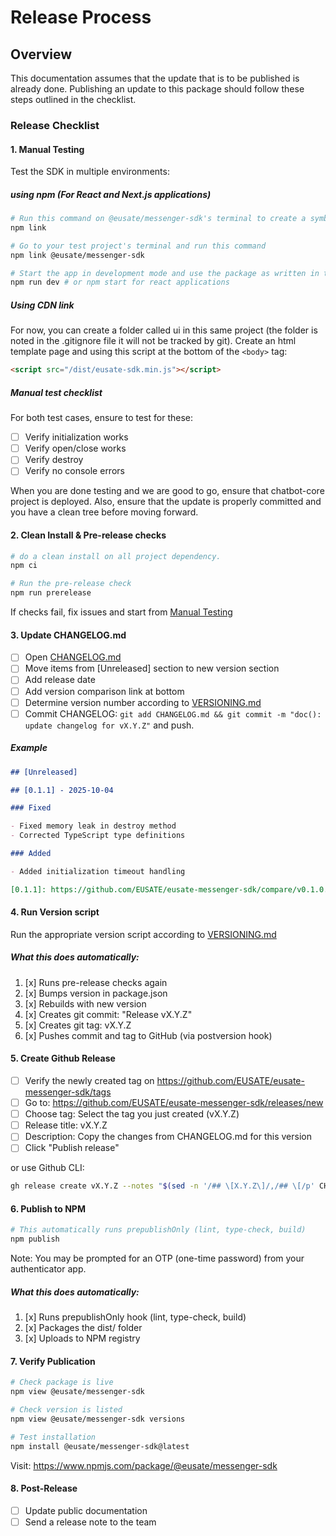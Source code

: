 # Release Process

## Overview

This documentation assumes that the update that is to be published is already done. Publishing an update to this package should follow these steps outlined in the checklist.

### Release Checklist

#### 1. Manual Testing

Test the SDK in multiple environments:

##### using npm (For React and Next.js applications)

```bash
# Run this command on @eusate/messenger-sdk's terminal to create a symbolic link to the project locally
npm link

# Go to your test project's terminal and run this command
npm link @eusate/messenger-sdk

# Start the app in development mode and use the package as written in the usage documentation
npm run dev # or npm start for react applications
```

##### Using CDN link

For now, you can create a folder called ui in this same project (the folder is noted in the .gitignore file it will not be tracked by git). Create an html template page and using this script at the bottom of the `<body>` tag:

```html
<script src="/dist/eusate-sdk.min.js"></script>
```

##### Manual test checklist

For both test cases, ensure to test for these:

- [ ] Verify initialization works
- [ ] Verify open/close works
- [ ] Verify destroy
- [ ] Verify no console errors

When you are done testing and we are good to go, ensure that chatbot-core project is deployed. Also, ensure that the update is properly committed and you have a clean tree before moving forward.

#### 2. Clean Install & Pre-release checks

```bash
# do a clean install on all project dependency.
npm ci

# Run the pre-release check
npm run prerelease
```

If checks fail, fix issues and start from [Manual Testing](https://github.com/EUSATE/eusate-messenger-sdk/blob/main/docs/RELEASING.md#manual-testing)

#### 3. Update CHANGELOG.md

- [ ] Open [CHANGELOG.md](https://github.com/EUSATE/eusate-messenger-sdk/blob/main/CHANGELOG.md)
- [ ] Move items from [Unreleased] section to new version section
- [ ] Add release date
- [ ] Add version comparison link at bottom
- [ ] Determine version number according to [VERSIONING.md](https://github.com/EUSATE/eusate-messenger-sdk/blob/main/docs/VERSIONING.md)
- [ ] Commit CHANGELOG: `git add CHANGELOG.md && git commit -m "doc(): update changelog for vX.Y.Z"` and push.

##### Example

```markdown
## [Unreleased]

## [0.1.1] - 2025-10-04

### Fixed

- Fixed memory leak in destroy method
- Corrected TypeScript type definitions

### Added

- Added initialization timeout handling

[0.1.1]: https://github.com/EUSATE/eusate-messenger-sdk/compare/v0.1.0...v0.1.1
```

#### 4. Run Version script

Run the appropriate version script according to [VERSIONING.md](https://github.com/EUSATE/eusate-messenger-sdk/blob/main/docs/VERSIONING.md)

##### What this does automatically:

1. [x] Runs pre-release checks again
2. [x] Bumps version in package.json
3. [x] Rebuilds with new version
4. [x] Creates git commit: "Release vX.Y.Z"
5. [x] Creates git tag: vX.Y.Z
6. [x] Pushes commit and tag to GitHub (via postversion hook)

#### 5. Create Github Release

- [ ] Verify the newly created tag on https://github.com/EUSATE/eusate-messenger-sdk/tags
- [ ] Go to: https://github.com/EUSATE/eusate-messenger-sdk/releases/new
- [ ] Choose tag: Select the tag you just created (vX.Y.Z)
- [ ] Release title: vX.Y.Z
- [ ] Description: Copy the changes from CHANGELOG.md for this version
- [ ] Click "Publish release"

or use Github CLI:

```bash
gh release create vX.Y.Z --notes "$(sed -n '/## \[X.Y.Z\]/,/## \[/p' CHANGELOG.md | head -n -1)"
```

#### 6. Publish to NPM

```bash
# This automatically runs prepublishOnly (lint, type-check, build)
npm publish
```

Note: You may be prompted for an OTP (one-time password) from your authenticator app.

##### What this does automatically:

1. [x] Runs prepublishOnly hook (lint, type-check, build)
2. [x] Packages the dist/ folder
3. [x] Uploads to NPM registry

#### 7. Verify Publication

```bash
# Check package is live
npm view @eusate/messenger-sdk

# Check version is listed
npm view @eusate/messenger-sdk versions

# Test installation
npm install @eusate/messenger-sdk@latest
```

Visit: https://www.npmjs.com/package/@eusate/messenger-sdk

#### 8. Post-Release

- [ ] Update public documentation
- [ ] Send a release note to the team
